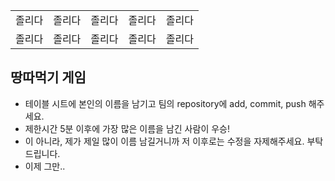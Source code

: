 <table>
      <tbody>
        <tr>
          <td>졸리다</td>
          <td>졸리다</td>
          <td>졸리다</td>
          <td>졸리다</td>
          <td>졸리다</td>
        </tr>
        <tr>
          <td>졸리다</td>
          <td>졸리다</td>
          <td>졸리다</td>
          <td>졸리다</td>
          <td>졸리다</td>
        </tr>
      </tbody>
</table>

## 땅따먹기 게임

- 테이블 시트에 본인의 이름을 남기고 팀의 repository에 add, commit, push 해주세요.
- 제한시간 5분 이후에 가장 많은 이름을 남긴 사람이 우승!
- 이 아니라, 제가 제일 많이 이름 남길거니까 저 이후로는 수정을 자제해주세요. 부탁드립니다. 
- 이제 그만..
